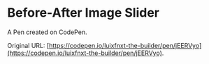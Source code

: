 # Before-After Image Slider

A Pen created on CodePen.

Original URL: [https://codepen.io/luixfnxt-the-builder/pen/jEERVyo](https://codepen.io/luixfnxt-the-builder/pen/jEERVyo).

